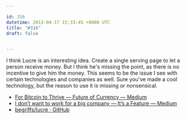 ```yaml
---

id: 316
datetime: 2013-04-17 15:33:45 +0000 UTC
title: "#316"
draft: false


---
```


I think Lucre is an interesting idea. Create a single serving page to let a person receive money. But I think he's missing the point, as there is no incentive to give him the money. This seems to be the issue I see with certain technologies and companies as well. Sure you've made a cool technology, but the reason to use it is missing or nonsensical. 

 
 * [For Bitcoin to Thrive — Future of Currency — Medium](https://medium.com/future-of-currency/72ed8eb5661)
 * [I don’t want to work for a big company — It’s a Feature — Medium](https://medium.com/its-a-feature/210271099d03)
 * [begriffs/lucre · GitHub](https://github.com/begriffs/lucre)


